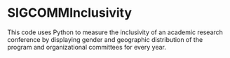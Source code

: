 # SIGCOMMInclusivity
This code uses Python to measure the inclusivity of an academic research conference by displaying gender and geographic distribution of the program and organizational committees for every year.
